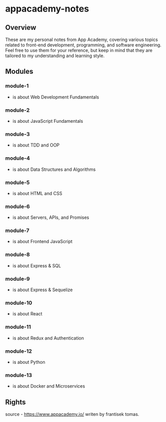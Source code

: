 # appacademy-notes

## Overview
These are my personal notes from App Academy, covering various topics related to front-end development, programming, and software engineering. Feel free to use them for your reference, but keep in mind that they are tailored to my understanding and learning style.

## Modules

### module-1
- is about Web Development Fundamentals

### module-2
- is about JavaScript Fundamentals

### module-3
- is about TDD and OOP

### module-4
- is about Data Structures and Algorithms

### module-5
- is about HTML and CSS

### module-6
- is about Servers, APIs, and Promises

### module-7
- is about Frontend JavaScript

### module-8
- is about Express & SQL

### module-9
- is about Express & Sequelize

### module-10
- is about React

### module-11
- is about Redux and Authentication

### module-12
- is about Python

### module-13
- is about Docker and Microservices

## Rights

source - https://www.appacademy.io/  writen by frantisek tomas.
